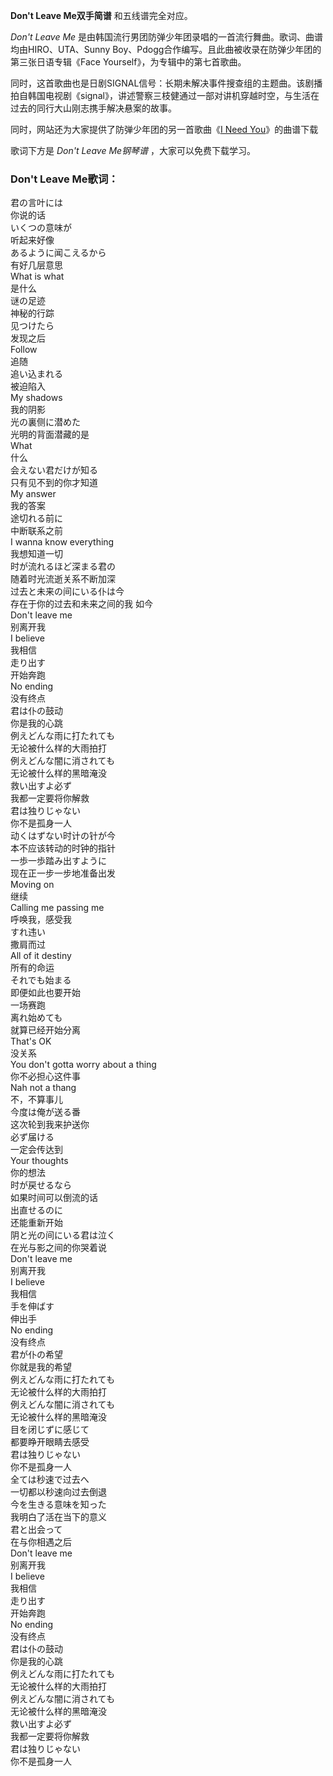

**Don't Leave Me双手简谱** 和五线谱完全对应。

_Don't Leave Me_ 是由韩国流行男团防弹少年团录唱的一首流行舞曲。歌词、曲谱均由HIRO、UTA、Sunny
Boy、Pdogg合作编写。且此曲被收录在防弹少年团的第三张日语专辑《Face Yourself》，为专辑中的第七首歌曲。

同时，这首歌曲也是日剧SIGNAL信号：长期未解决事件搜查组的主题曲。该剧播拍自韩国电视剧《signal》，讲述警察三枝健通过一部对讲机穿越时空，与生活在过去的同行大山刚志携手解决悬案的故事。

同时，网站还为大家提供了防弹少年团的另一首歌曲《[I Need You](Music-8262-I-Need-You-防弹少年团.html "I Need
You")》的曲谱下载

歌词下方是 _Don't Leave Me钢琴谱_ ，大家可以免费下载学习。

### Don't Leave Me歌词：

君の言叶には  
你说的话  
いくつの意味が  
听起来好像  
あるように闻こえるから  
有好几层意思  
What is what  
是什么  
谜の足迹  
神秘的行踪  
见つけたら  
发现之后  
Follow  
追随  
追い込まれる  
被迫陷入  
My shadows  
我的阴影  
光の裏侧に潜めた  
光明的背面潜藏的是  
What  
什么  
会えない君だけが知る  
只有见不到的你才知道  
My answer  
我的答案  
途切れる前に  
中断联系之前  
I wanna know everything  
我想知道一切  
时が流れるほど深まる君の  
随着时光流逝关系不断加深  
过去と未来の间にいる仆は今  
存在于你的过去和未来之间的我 如今  
Don't leave me  
别离开我  
I believe  
我相信  
走り出す  
开始奔跑  
No ending  
没有终点  
君は仆の鼓动  
你是我的心跳  
例えどんな雨に打たれても  
无论被什么样的大雨拍打  
例えどんな闇に消されても  
无论被什么样的黑暗淹没  
救い出すよ必ず  
我都一定要将你解救  
君は独りじゃない  
你不是孤身一人  
动くはずない时计の针が今  
本不应该转动的时钟的指针  
一歩一歩踏み出すように  
现在正一步一步地准备出发  
Moving on  
继续  
Calling me passing me  
呼唤我，感受我  
すれ违い  
撒肩而过  
All of it destiny  
所有的命运  
それでも始まる  
即便如此也要开始  
一场赛跑  
离れ始めても  
就算已经开始分离  
That's OK  
没关系  
You don't gotta worry about a thing  
你不必担心这件事  
Nah not a thang  
不，不算事儿  
今度は俺が送る番  
这次轮到我来护送你  
必ず届ける  
一定会传达到  
Your thoughts  
你的想法  
时が戻せるなら  
如果时间可以倒流的话  
出直せるのに  
还能重新开始  
阴と光の间にいる君は泣く  
在光与影之间的你哭着说  
Don't leave me  
别离开我  
I believe  
我相信  
手を伸ばす  
伸出手  
No ending  
没有终点  
君が仆の希望  
你就是我的希望  
例えどんな雨に打たれても  
无论被什么样的大雨拍打  
例えどんな闇に消されても  
无论被什么样的黑暗淹没  
目を闭じずに感じて  
都要睁开眼睛去感受  
君は独りじゃない  
你不是孤身一人  
全ては秒速で过去へ  
一切都以秒速向过去倒退  
今を生きる意味を知った  
我明白了活在当下的意义  
君と出会って  
在与你相遇之后  
Don't leave me  
别离开我  
I believe  
我相信  
走り出す  
开始奔跑  
No ending  
没有终点  
君は仆の鼓动  
你是我的心跳  
例えどんな雨に打たれても  
无论被什么样的大雨拍打  
例えどんな闇に消されても  
无论被什么样的黑暗淹没  
救い出すよ必ず  
我都一定要将你解救  
君は独りじゃない  
你不是孤身一人

